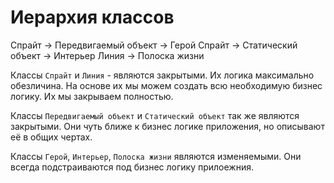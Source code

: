 # Иерархия классов

Спрайт -> Передвигаемый объект -> Герой
Спрайт -> Статический объект -> Интерьер
Линия -> Полоска жизни

Классы `Спрайт` и `Линия` - являются закрытыми. Их логика максимально обезличина. На основе их мы можем создать всю необходимую бизнес логику. Их мы закрываем полностью.

Классы `Передвигаемый объект` и `Статический объект` так же являются закрытыми. Они чуть ближе к бизнес логике приложения, но описывают её в общих чертах.

Классы `Герой`, `Интерьер`, `Полоска жизни` являются изменяемыми. Они всегда подстраиваются под бизнес логику прилоежния.
